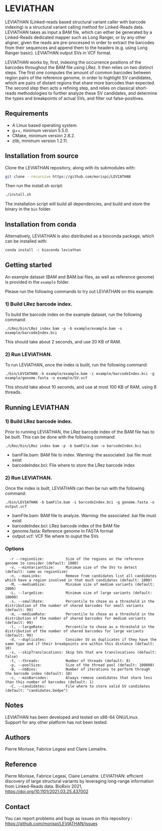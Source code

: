 # LEVIATHAN

LEVIATHAN (Linked-reads based structural variant caller with barcode indexing) is a structural variant calling method for Linked-Reads data. LEVIATHAN takes as input a BAM file, which can either be generated by a Linked-Reads dedicated mapper such as Long Ranger, or by any other aligner, given the reads are pre-processed in order to extract the barcodes from their sequences and append them to the headers (e.g. using Long Ranger basic). LEVIATHAN output SVs in VCF format.

LEVIATHAN works by, first, indexing the occurrence positions of the barcodes throughout the BAM file using LRez. It then relies on two distinct steps. The first one computes the amount of common barcodes between region pairs of the reference genome, in order to highlight SV candidates, which are pairs of distant regions that share more barcodes than expected. The second step then acts a refining step, and relies on classical short-reads methodologies to further analyze these SV candidates, and determine the types and breakpoints of actual SVs, and filter out false-positives.

Requirements
--------------

  - A Linux based operating system.
  - g++, minimum version 5.5.0.
  - CMake, minimum version 2.8.2.
  - zlib, minimum version 1.2.11.
  
Installation from source
--------------

Clone the LEVIATHAN repository, along with its submodules with:

  ```bash
  git clone --recursive https://github.com/morispi/LEVIATHAN
  ```

Then run the install.sh script:

  ```bash
  ./install.sh
  ```

The installation script will build all dependencies, and build and store the binary in the `bin` folder.

Installation from conda
--------------

Alternatively, LEVIATHAN is also distributed as a bioconda package, which can be installed with:

```bash
conda install -c bioconda leviathan
```

Getting started
--------------

An example dataset (BAM and BAM.bai files, as well as reference genome) is provided in the `example` folder.

Please run the following commands to try out LEVIATHAN on this example.

### 1) Build LRez barcode index.

To build the barcode index on the example dataset, run the following command:

`./LRez/bin/LRez index bam -p -b example/example.bam -o example/barcodeIndex.bci`

This should take about 2 seconds, and use 20 KB of RAM.

### 2) Run LEVIATHAN.

To run LEVIATHAN, once the index is buiilt, run the following command:

`./bin/LEVIATHAN -b example/example.bam -i example/barcodeIndex.bci -g example/genome.fasta -o example/SV.vcf`

This should take about 10 seconds, and use at most 100 KB of RAM, using 8 threads.
  
Running LEVIATHAN
--------------

### 1) Build LRez barcode index.

Prior to running LEVIATHAN, the LRez barcode index of the BAM file has to be built. This can be done with the following command:

`./LRez/bin/LRez index bam -p -b bamFile.bam -o barcodeIndex.bci`

  - bamFile.bam:        BAM file to index. Warning: the associated .bai file must exist
  - barcodeIndex.bci:   File where to store the LRez barcode index

### 2) Run LEVIATHAN.

Once the index is built, LEVIATHAN can then be run with the following command:

`./bin/LEVIATHAN -b bamFile.bam -i barcodeIndex.bci -g genome.fasta -o output.vcf`

  - bamFile.bam:        BAM file to analyze. Warning: the associated .bai file must exist
  - barcodeIndex.bci:   LRez barcode index of the BAM file
  - genome.fasta:       Reference genome in FASTA format
  - output.vcf:         VCF file where to ouput the SVs

### Options

      -r --regionSize:          Size of the regions on the reference genome to consider (default: 1000)
      -v, --minVariantSize:     Minimum size of the SVs to detect (default: same as regionSize)
      -n, --maxLinks:           Remove from candidates list all candidates which have a region involved in that much candidates (default: 1000)
      -M, --mediumSize:         Minimum size of medium variants (default: 2000)
      -L, --largeSize:          Minimum size of large variants (default: 10000)
      -s, --smallRate:          Percentile to chose as a threshold in the distribution of the number of shared barcodes for small variants (default: 99)
      -m, --mediumRate:         Percentile to chose as a threshold in the distribution of the number of shared barcodes for medium variants (default: 99)
      -l, --largeRate:          Percentile to chose as a threshold in the distribution of the number of shared barcodes for large variants (default: 99)
      -d, --duplicates:         Consider SV as duplicates if they have the same type and if their breakpoints are within this distance (default: 10)
      -s, --skipTranslocations: Skip SVs that are translocations (default: false)
      -t, --threads:            Number of threads (default: 8)
      -p, --poolSize:           Size of the thread pool (default: 100000)
      -B, --nbBins:             Number of iterations to perform through the barcode index (default: 10)
      -c, --minBarcodes:        Always remove candidates that share less than this number of barcodes (default: 1)
      -C, --candidates:         File where to store valid SV candidates (default: "candidates.bedpe") 

Notes
--------------

LEVIATHAN has been developed and tested on x86-64 GNU/Linux.          
Support for any other platform has not been tested.

Authors
--------------

Pierre Morisse, Fabrice Legeai and Claire Lemaitre.

Reference
--------------

Pierre Morisse, Fabrice Legeai, Claire Lemaitre. LEVIATHAN: efficient discovery of large structural variants by leveraging long-range information from Linked-Reads data. BioRxiv 2021, https://doi.org/10.1101/2021.03.25.437002

Contact
--------------

You can report problems and bugs as issues on this repository : https://github.com/morispi/LEVIATHAN/issues

